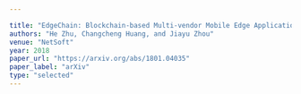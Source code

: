 ```yaml
---

title: "EdgeChain: Blockchain-based Multi-vendor Mobile Edge Application Placement."
authors: "He Zhu, Changcheng Huang, and Jiayu Zhou"
venue: "NetSoft"
year: 2018
paper_url: "https://arxiv.org/abs/1801.04035"
paper_label: "arXiv"
type: "selected"
---
```

